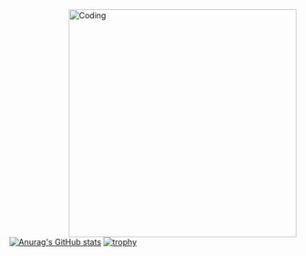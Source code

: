 <img align="right" alt="Coding" width="400" src="https://i.redd.it/goync7gu5j191.jpg">


[![Anurag's GitHub stats](https://github-readme-stats.vercel.app/api?username=asurakuo)](https://github.com/anuraghazra/github-readme-stats)
[![trophy](https://github-profile-trophy.vercel.app/?username=asurakuo)](https://github.com/ryo-ma/github-profile-trophy)
